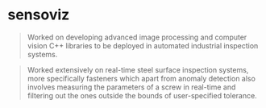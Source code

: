 # sensoviz
>Worked on developing advanced image processing and computer vision 
C++ libraries to be deployed in automated industrial inspection systems.

>Worked extensively on real-time steel surface inspection systems, more
specifically fasteners which apart from anomaly detection also involves
measuring the parameters of a screw in real-time and filtering out the 
ones outside the bounds of user-specified tolerance.
